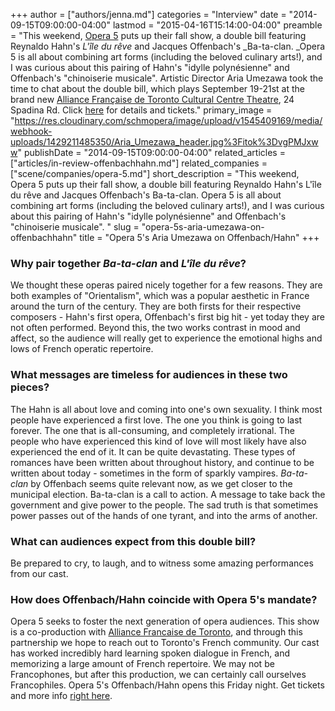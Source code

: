 +++
author = ["authors/jenna.md"]
categories = "Interview"
date = "2014-09-15T09:00:00-04:00"
lastmod = "2015-04-16T15:14:00-04:00"
preamble = "This weekend, [Opera 5](http://www.operafive.com/season-tickets/) puts up their fall show, a double bill featuring Reynaldo Hahn's _L'île du rêve_ and Jacques Offenbach's _Ba-ta-clan. _Opera 5 is all about combining art forms (including the beloved culinary arts!), and I was curious about this pairing of Hahn's \"idylle polynésienne\" and Offenbach's \"chinoiserie musicale\". Artistic Director Aria Umezawa took the time to chat about the double bill, which plays September 19-21st at the brand new [Alliance Française de Toronto Cultural Centre Theatre](http://www.alliance-francaise.ca/en/cultural-center/concerts/cat.listevents/2014/09/14/-), 24 Spadina Rd. Click [here](https://be-mused.ca/group/opera5#event-list#tab) for details and tickets."
primary_image = "https://res.cloudinary.com/schmopera/image/upload/v1545409169/media/webhook-uploads/1429211485350/Aria_Umezawa_header.jpg%3Fitok%3DvgPMJxww"
publishDate = "2014-09-15T09:00:00-04:00"
related_articles = ["articles/in-review-offenbachhahn.md"]
related_companies = ["scene/companies/opera-5.md"]
short_description = "This weekend, Opera 5 puts up their fall show, a double bill featuring Reynaldo Hahn&#039;s L&#039;île du rêve and Jacques Offenbach&#039;s Ba-ta-clan.  Opera 5 is all about combining art forms (including the beloved culinary arts!), and I was curious about this pairing of Hahn&#039;s &quot;idylle polynésienne&quot; and Offenbach&#039;s &quot;chinoiserie musicale&quot;. "
slug = "opera-5s-aria-umezawa-on-offenbachhahn"
title = "Opera 5&#039;s Aria Umezawa on Offenbach/Hahn"
+++

### Why pair together _Ba-ta-clan_ and _L'île du rêve_?

We thought these operas paired nicely together for a few reasons. They are both examples of "Orientalism", which was a popular aesthetic in France around the turn of the century. They are both firsts for their respective composers - Hahn's first opera, Offenbach's first big hit - yet today they are not often performed. Beyond this, the two works contrast in mood and affect, so the audience will really get to experience the emotional highs and lows of French operatic repertoire.

### What messages are timeless for audiences in these two pieces?

The Hahn is all about love and coming into one's own sexuality. I think most people have experienced a first love. The one you think is going to last forever. The one that is all-consuming, and completely irrational. The people who have experienced this kind of love will most likely have also experienced the end of it. It can be quite devastating. These types of romances have been written about throughout history, and continue to be written about today - sometimes in the form of sparkly vampires.
_Ba-ta-clan_ by Offenbach seems quite relevant now, as we get closer to the municipal election. Ba-ta-clan is a call to action. A message to take back the government and give power to the people. The sad truth is that sometimes power passes out of the hands of one tyrant, and into the arms of another.

### What can audiences expect from this double bill?

Be prepared to cry, to laugh, and to witness some amazing performances from our cast. 

### How does Offenbach/Hahn coincide with Opera 5's mandate?

Opera 5 seeks to foster the next generation of opera audiences. This show is a co-production with [Alliance Francaise de Toronto](http://www.alliance-francaise.ca/en), and through this partnership we hope to reach out to Toronto's French community. Our cast has worked incredibly hard learning spoken dialogue in French, and memorizing a large amount of French repertoire. We may not be Francophones, but after this production, we can certainly call ourselves Francophiles. Opera 5's Offenbach/Hahn opens this Friday night. Get tickets and more info [right here](https://be-mused.ca/group/opera5#event-list#tab).
